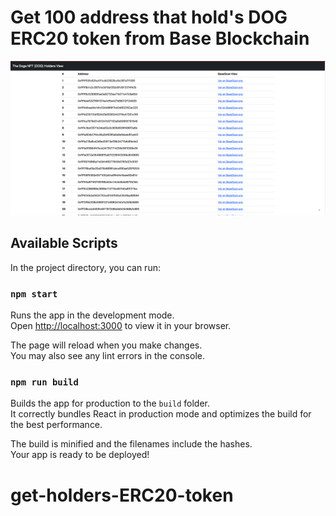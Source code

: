 # Get 100 address that hold's DOG ERC20 token from Base Blockchain

![](https://raw.githubusercontent.com/neocarvajal/get-holders-ERC20-token/main/src/img/Holders.png)

## Available Scripts

In the project directory, you can run:

### `npm start`

Runs the app in the development mode.\
Open [http://localhost:3000](http://localhost:3000) to view it in your browser.

The page will reload when you make changes.\
You may also see any lint errors in the console.

### `npm run build`

Builds the app for production to the `build` folder.\
It correctly bundles React in production mode and optimizes the build for the best performance.

The build is minified and the filenames include the hashes.\
Your app is ready to be deployed!


# get-holders-ERC20-token
